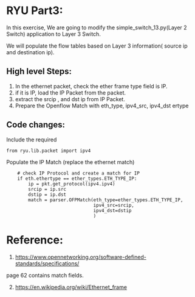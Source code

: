 RYU Part3:
=========

In this exercise, We are going to modify the simple_switch_13.py(Layer 2 Switch) application to Layer 3 Switch.

We will populate the flow tables based on Layer 3 information( source ip and destination ip).

## High level Steps:

1. In the ethernet packet, check the ether frame type field is IP.
2. if it is IP, load the IP Packet from the packet.
3. extract the srcip , and dst ip from IP Packet.
4. Prepare the Openflow Match  with  eth_type, ipv4_src, ipv4_dst ertype


## Code changes:


Include the required
```
from ryu.lib.packet import ipv4
```

Populate the IP Match (replace the ethernet match)

```
    # check IP Protocol and create a match for IP
    if eth.ethertype == ether_types.ETH_TYPE_IP:
        ip = pkt.get_protocol(ipv4.ipv4)
        srcip = ip.src
        dstip = ip.dst
        match = parser.OFPMatch(eth_type=ether_types.ETH_TYPE_IP,
                                ipv4_src=srcip,
                                ipv4_dst=dstip
                                )
```


# Reference:

1. https://www.opennetworking.org/software-defined-standards/specifications/

page 62 contains match fields.

2. https://en.wikipedia.org/wiki/Ethernet_frame
